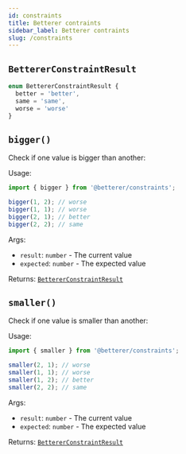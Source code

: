 ```yaml
---
id: constraints
title: Betterer contraints
sidebar_label: Betterer contraints
slug: /constraints
---
```


## `BettererConstraintResult`

```typescript
enum BettererConstraintResult {
  better = 'better',
  same = 'same',
  worse = 'worse'
}
```

## `bigger()`

Check if one value is bigger than another:

Usage:

```typescript
import { bigger } from '@betterer/constraints';

bigger(1, 2); // worse
bigger(1, 1); // worse
bigger(2, 1); // better
bigger(2, 2); // same
```

Args:

- `result`: `number` - The current value
- `expected`: `number` - The expected value

Returns: [`BettererConstraintResult`](#bettererconstraintresult)

## `smaller()`

Check if one value is smaller than another:

Usage:

```typescript
import { smaller } from '@betterer/constraints';

smaller(2, 1); // worse
smaller(1, 1); // worse
smaller(1, 2); // better
smaller(2, 2); // same
```

Args:

- `result`: `number` - The current value
- `expected`: `number` - The expected value

Returns: [`BettererConstraintResult`](#bettererconstraintresult)
